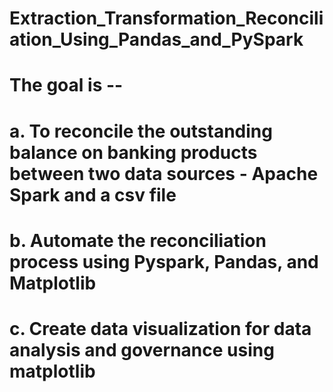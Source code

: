 # Extraction_Transformation_Reconciliation_Using_Pandas_and_PySpark
# The goal is --
# a. To reconcile the outstanding balance on banking products between two data sources - Apache Spark and a csv file 
# b. Automate the reconciliation process using Pyspark, Pandas, and Matplotlib 
# c. Create data visualization for data analysis and governance using matplotlib 

